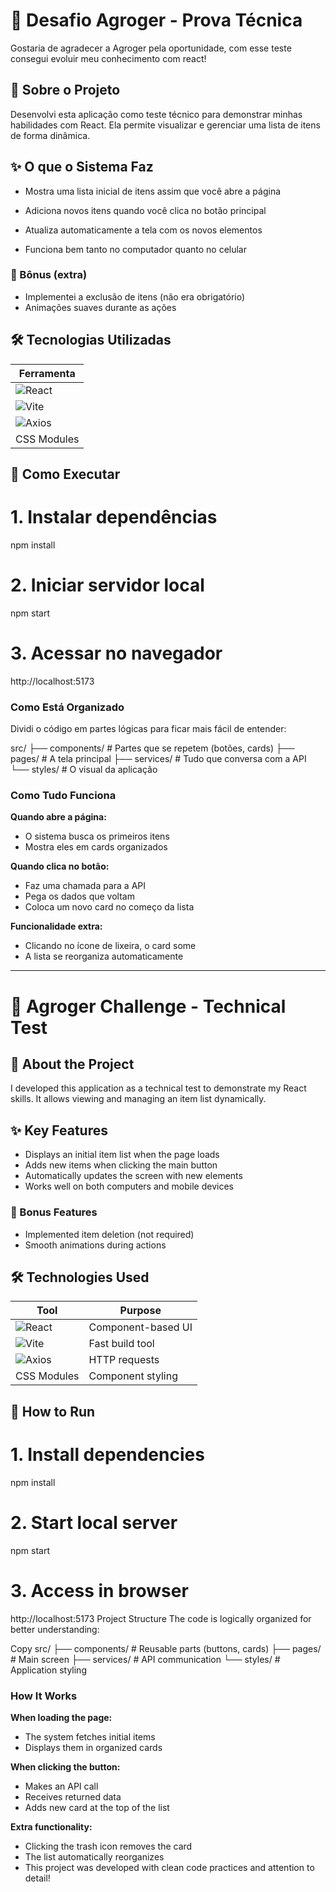 # 🌱 Desafio Agroger - Prova Técnica
Gostaria de agradecer a Agroger pela oportunidade, com esse teste consegui evoluir meu conhecimento com react!

## 👋 Sobre o Projeto
Desenvolvi esta aplicação como teste técnico para demonstrar minhas habilidades com React. Ela permite visualizar e gerenciar uma lista de itens de forma dinâmica.

## ✨ O que o Sistema Faz

- Mostra uma lista inicial de itens assim que você abre a página

- Adiciona novos itens quando você clica no botão principal

- Atualiza automaticamente a tela com os novos elementos

- Funciona bem tanto no computador quanto no celular


### 🎁 Bônus (extra)
- Implementei a exclusão de itens (não era obrigatório)
- Animações suaves durante as ações

## 🛠️ Tecnologias Utilizadas
| Ferramenta |
|------------|
| ![React](https://img.shields.io/badge/React-18-61DAFB) |
| ![Vite](https://img.shields.io/badge/Vite-4-646CFF) | 
| ![Axios](https://img.shields.io/badge/Axios-1.3-5A29E4) | 
| CSS Modules | 

## 🚀 Como Executar

# 1. Instalar dependências
npm install

# 2. Iniciar servidor local
npm start

# 3. Acessar no navegador
http://localhost:5173

### Como Está Organizado
Dividi o código em partes lógicas para ficar mais fácil de entender:

src/
├── components/    # Partes que se repetem (botões, cards)
├── pages/         # A tela principal
├── services/      # Tudo que conversa com a API
└── styles/        # O visual da aplicação

### Como Tudo Funciona
 **Quando abre a página:**

- O sistema busca os primeiros itens
- Mostra eles em cards organizados

**Quando clica no botão:**

- Faz uma chamada para a API
- Pega os dados que voltam
- Coloca um novo card no começo da lista

**Funcionalidade extra:**

- Clicando no ícone de lixeira, o card some
- A lista se reorganiza automaticamente
____________________________________________________________________________________________________________________________________________________________________________
# 🌱 Agroger Challenge - Technical Test

## 👋 About the Project
I developed this application as a technical test to demonstrate my React skills. It allows viewing and managing an item list dynamically.

## ✨ Key Features

- Displays an initial item list when the page loads  
- Adds new items when clicking the main button  
- Automatically updates the screen with new elements  
- Works well on both computers and mobile devices  

### 🎁 Bonus Features
- Implemented item deletion (not required)  
- Smooth animations during actions  

## 🛠️ Technologies Used
| Tool | Purpose |
|------------|------------|
| ![React](https://img.shields.io/badge/React-18-61DAFB) | Component-based UI |
| ![Vite](https://img.shields.io/badge/Vite-4-646CFF) | Fast build tool | 
| ![Axios](https://img.shields.io/badge/Axios-1.3-5A29E4) | HTTP requests | 
| CSS Modules | Component styling |

## 🚀 How to Run

# 1. Install dependencies
npm install

# 2. Start local server
npm start

# 3. Access in browser
http://localhost:5173
Project Structure
The code is logically organized for better understanding:

Copy
src/
├── components/    # Reusable parts (buttons, cards)
├── pages/         # Main screen
├── services/      # API communication
└── styles/        # Application styling

### How It Works
**When loading the page:**

- The system fetches initial items
- Displays them in organized cards

**When clicking the button:**

- Makes an API call
- Receives returned data
- Adds new card at the top of the list

**Extra functionality:**

- Clicking the trash icon removes the card
- The list automatically reorganizes
- This project was developed with clean code practices and attention to detail!
